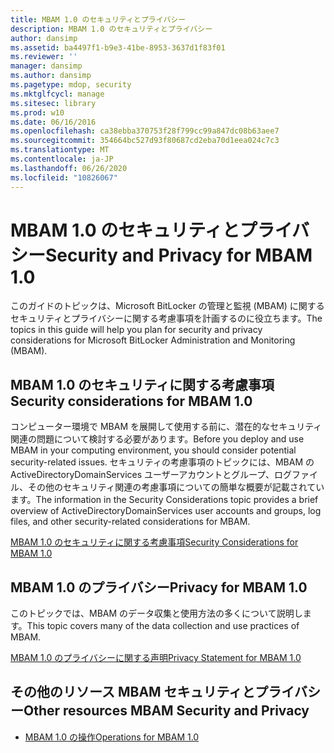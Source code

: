 ```yaml
---
title: MBAM 1.0 のセキュリティとプライバシー
description: MBAM 1.0 のセキュリティとプライバシー
author: dansimp
ms.assetid: ba4497f1-b9e3-41be-8953-3637d1f83f01
ms.reviewer: ''
manager: dansimp
ms.author: dansimp
ms.pagetype: mdop, security
ms.mktglfcycl: manage
ms.sitesec: library
ms.prod: w10
ms.date: 06/16/2016
ms.openlocfilehash: ca38ebba370753f28f799cc99a847dc08b63aee7
ms.sourcegitcommit: 354664bc527d93f80687cd2eba70d1eea024c7c3
ms.translationtype: MT
ms.contentlocale: ja-JP
ms.lasthandoff: 06/26/2020
ms.locfileid: "10826067"
---
```

# <span data-ttu-id="d3e9b-103">MBAM 1.0 のセキュリティとプライバシー</span><span class="sxs-lookup"><span data-stu-id="d3e9b-103">Security and Privacy for MBAM 1.0</span></span>


<span data-ttu-id="d3e9b-104">このガイドのトピックは、Microsoft BitLocker の管理と監視 (MBAM) に関するセキュリティとプライバシーに関する考慮事項を計画するのに役立ちます。</span><span class="sxs-lookup"><span data-stu-id="d3e9b-104">The topics in this guide will help you plan for security and privacy considerations for Microsoft BitLocker Administration and Monitoring (MBAM).</span></span>

## <span data-ttu-id="d3e9b-105">MBAM 1.0 のセキュリティに関する考慮事項</span><span class="sxs-lookup"><span data-stu-id="d3e9b-105">Security considerations for MBAM 1.0</span></span>


<span data-ttu-id="d3e9b-106">コンピューター環境で MBAM を展開して使用する前に、潜在的なセキュリティ関連の問題について検討する必要があります。</span><span class="sxs-lookup"><span data-stu-id="d3e9b-106">Before you deploy and use MBAM in your computing environment, you should consider potential security-related issues.</span></span> <span data-ttu-id="d3e9b-107">セキュリティの考慮事項のトピックには、MBAM の ActiveDirectoryDomainServices ユーザーアカウントとグループ、ログファイル、その他のセキュリティ関連の考慮事項についての簡単な概要が記載されています。</span><span class="sxs-lookup"><span data-stu-id="d3e9b-107">The information in the Security Considerations topic provides a brief overview of ActiveDirectoryDomainServices user accounts and groups, log files, and other security-related considerations for MBAM.</span></span>

[<span data-ttu-id="d3e9b-108">MBAM 1.0 のセキュリティに関する考慮事項</span><span class="sxs-lookup"><span data-stu-id="d3e9b-108">Security Considerations for MBAM 1.0</span></span>](security-considerations-for-mbam-10.md)

## <span data-ttu-id="d3e9b-109">MBAM 1.0 のプライバシー</span><span class="sxs-lookup"><span data-stu-id="d3e9b-109">Privacy for MBAM 1.0</span></span>


<span data-ttu-id="d3e9b-110">このトピックでは、MBAM のデータ収集と使用方法の多くについて説明します。</span><span class="sxs-lookup"><span data-stu-id="d3e9b-110">This topic covers many of the data collection and use practices of MBAM.</span></span>

[<span data-ttu-id="d3e9b-111">MBAM 1.0 のプライバシーに関する声明</span><span class="sxs-lookup"><span data-stu-id="d3e9b-111">Privacy Statement for MBAM 1.0</span></span>](privacy-statement-for-mbam-10.md)

## <span data-ttu-id="d3e9b-112">その他のリソース MBAM セキュリティとプライバシー</span><span class="sxs-lookup"><span data-stu-id="d3e9b-112">Other resources MBAM Security and Privacy</span></span>


-   [<span data-ttu-id="d3e9b-113">MBAM 1.0 の操作</span><span class="sxs-lookup"><span data-stu-id="d3e9b-113">Operations for MBAM 1.0</span></span>](operations-for-mbam-10.md)

 

 





